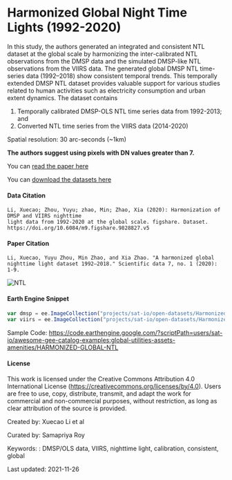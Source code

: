 # Harmonized Global Night Time Lights (1992-2020)

In this study, the authors generated an integrated and consistent NTL dataset at the global scale by harmonizing the inter-calibrated NTL observations from the DMSP data and the simulated DMSP-like NTL observations from the VIIRS data. The generated global DMSP NTL time-series data (1992–2018) show consistent temporal trends. This temporally extended DMSP NTL dataset provides valuable support for various studies related to human activities such as electricity consumption and urban extent dynamics. The dataset contains

1. Temporally calibrated DMSP-OLS NTL time series data from 1992-2013; and
2. Converted NTL time series from the VIIRS data (2014-2020)

Spatial resolution: 30 arc-seconds (~1km)

**The authors suggest using pixels with DN values greater than 7.**

You can [read the paper here](https://www.nature.com/articles/s41597-020-0510-y#Sec8)

You can [download the datasets here](https://figshare.com/articles/dataset/Harmonization_of_DMSP_and_VIIRS_nighttime_light_data_from_1992-2018_at_the_global_scale/9828827/5)


#### Data Citation

```
Li, Xuecao; Zhou, Yuyu; zhao, Min; Zhao, Xia (2020): Harmonization of DMSP and VIIRS nighttime
light data from 1992-2020 at the global scale. figshare. Dataset.
https://doi.org/10.6084/m9.figshare.9828827.v5
```

#### Paper Citation

```
Li, Xuecao, Yuyu Zhou, Min Zhao, and Xia Zhao. "A harmonized global nighttime light dataset 1992–2018." Scientific data 7, no. 1 (2020): 1-9.
```

![NTL](https://user-images.githubusercontent.com/6677629/143602333-14726b3e-7bbe-4b83-a283-7cb11cbf8ecb.gif)

#### Earth Engine Snippet

```js
var dmsp = ee.ImageCollection("projects/sat-io/open-datasets/Harmonized_NTL/dmsp");
var viirs = ee.ImageCollection("projects/sat-io/open-datasets/Harmonized_NTL/viirs");
```

Sample Code: https://code.earthengine.google.com/?scriptPath=users/sat-io/awesome-gee-catalog-examples:global-utilities-assets-amenities/HARMONIZED-GLOBAL-NTL

#### License

This work is licensed under the Creative Commons Attribution 4.0 International License (https://creativecommons.org/licenses/by/4.0). Users are free to use, copy, distribute, transmit, and adapt the work for commercial and non-commercial purposes, without restriction, as long as clear attribution of the source is provided.

Created by: Xuecao Li et al

Curated by: Samapriya Roy

Keywords: : DMSP/OLS data, VIIRS, nighttime light, calibration, consistent, global

Last updated: 2021-11-26
